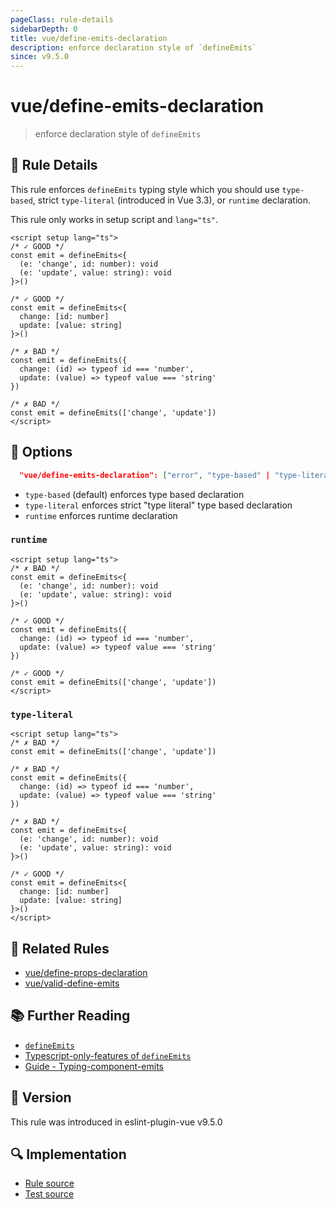 ```yaml
---
pageClass: rule-details
sidebarDepth: 0
title: vue/define-emits-declaration
description: enforce declaration style of `defineEmits`
since: v9.5.0
---
```


# vue/define-emits-declaration

> enforce declaration style of `defineEmits`

## :book: Rule Details

This rule enforces `defineEmits` typing style which you should use `type-based`, strict `type-literal`
(introduced in Vue 3.3), or `runtime` declaration.

This rule only works in setup script and `lang="ts"`.

<eslint-code-block :rules="{'vue/define-emits-declaration': ['error']}">

```vue
<script setup lang="ts">
/* ✓ GOOD */
const emit = defineEmits<{
  (e: 'change', id: number): void
  (e: 'update', value: string): void
}>()

/* ✓ GOOD */
const emit = defineEmits<{
  change: [id: number]
  update: [value: string]
}>()

/* ✗ BAD */
const emit = defineEmits({
  change: (id) => typeof id === 'number',
  update: (value) => typeof value === 'string'
})

/* ✗ BAD */
const emit = defineEmits(['change', 'update'])
</script>
```

</eslint-code-block>

## :wrench: Options

```json
  "vue/define-emits-declaration": ["error", "type-based" | "type-literal" | "runtime"]
```

- `type-based` (default) enforces type based declaration
- `type-literal` enforces strict "type literal" type based declaration
- `runtime` enforces runtime declaration

### `runtime`

<eslint-code-block :rules="{'vue/define-emits-declaration': ['error', 'runtime']}">

```vue
<script setup lang="ts">
/* ✗ BAD */
const emit = defineEmits<{
  (e: 'change', id: number): void
  (e: 'update', value: string): void
}>()

/* ✓ GOOD */
const emit = defineEmits({
  change: (id) => typeof id === 'number',
  update: (value) => typeof value === 'string'
})

/* ✓ GOOD */
const emit = defineEmits(['change', 'update'])
</script>
```

</eslint-code-block>

### `type-literal`

<eslint-code-block :rules="{'vue/define-emits-declaration': ['error', 'type-literal']}">

```vue
<script setup lang="ts">
/* ✗ BAD */
const emit = defineEmits(['change', 'update'])

/* ✗ BAD */
const emit = defineEmits({
  change: (id) => typeof id === 'number',
  update: (value) => typeof value === 'string'
})

/* ✗ BAD */
const emit = defineEmits<{
  (e: 'change', id: number): void
  (e: 'update', value: string): void
}>()

/* ✓ GOOD */
const emit = defineEmits<{
  change: [id: number]
  update: [value: string]
}>()
</script>
```

</eslint-code-block>

## :couple: Related Rules

- [vue/define-props-declaration](https://github.com/vuejs/eslint-plugin-vue/tree/refs/tags/master/docs/rules/define-props-declaration.md)
- [vue/valid-define-emits](https://github.com/vuejs/eslint-plugin-vue/tree/refs/tags/master/docs/rules/valid-define-emits.md)

## :books: Further Reading

- [`defineEmits`](https://vuejs.org/api/sfc-script-setup.html#defineprops-defineemits)
- [Typescript-only-features of `defineEmits`](https://vuejs.org/api/sfc-script-setup.html#typescript-only-features)
- [Guide - Typing-component-emits](https://vuejs.org/guide/typescript/composition-api.html#typing-component-emits)

## :rocket: Version

This rule was introduced in eslint-plugin-vue v9.5.0

## :mag: Implementation

- [Rule source](https://github.com/vuejs/eslint-plugin-vue/blob/master/lib/rules/define-emits-declaration.js)
- [Test source](https://github.com/vuejs/eslint-plugin-vue/blob/master/tests/lib/rules/define-emits-declaration.js)
